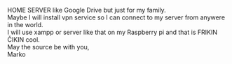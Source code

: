 HOME SERVER like Google Drive but just for my family.  
Maybe I will install vpn service so I can connect to my server from anywere in the world.  
I will use xampp or server like that on my Raspberry pi and that is FRIKIN ČIKIN cool.  
May the source be with you,  
Marko
